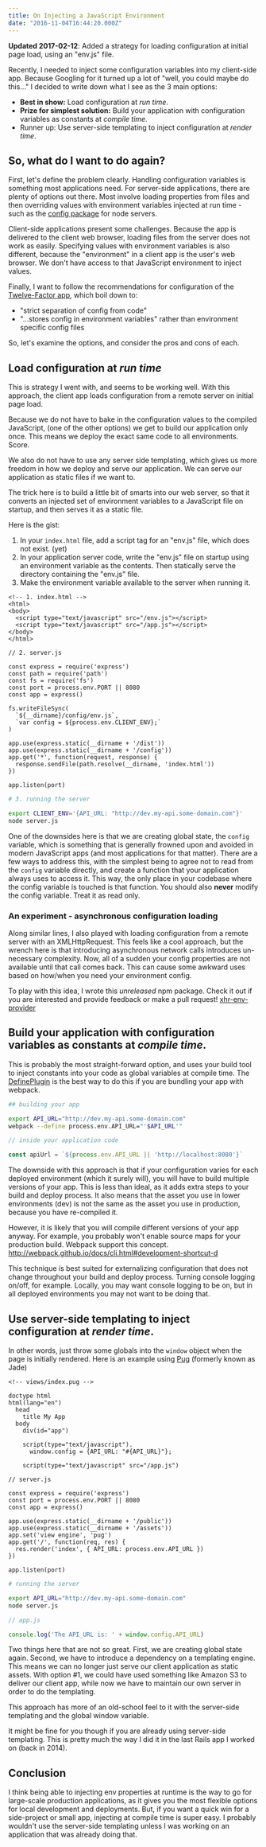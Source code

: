 ```yaml
---
title: On Injecting a JavaScript Environment
date: "2016-11-04T16:44:20.000Z"
---
```


**Updated 2017-02-12**: Added a strategy for loading configuration at initial page load, using an
"env.js" file.

Recently, I needed to inject some configuration variables into my client-side app. Because Googling
for it turned up a lot of "well, you could maybe do this..." I decided to write down what I see as
the 3 main options:

* **Best in show:** Load configuration at _run time_.
* **Prize for simplest solution:** Build your application with configuration variables as constants
  at _compile time_.
* Runner up: Use server-side templating to inject configuration at _render time_.

<!-- more -->

## So, what do I want to do again?

First, let's define the problem clearly. Handling configuration variables is something most
applications need. For server-side applications, there are plenty of options out there. Most involve
loading properties from files and then overriding values with environment variables injected at run
time - such as the [config package](https://www.npmjs.com/package/config) for node servers.

Client-side applications present some challenges. Because the app is delivered to the client web
browser, loading files from the server does not work as easily. Specifying values with environment
variables is also different, because the "environment" in a client app is the user's web browser. We
don't have access to that JavaScript environment to inject values.

Finally, I want to follow the recommendations for configuration of the
[Twelve-Factor app](https://12factor.net/config), which boil down to:

* "strict separation of config from code"
* "...stores config in environment variables" rather than environment specific config files

So, let's examine the options, and consider the pros and cons of each.

## Load configuration at _run time_

This is strategy I went with, and seems to be working well. With this approach, the client app loads
configuration from a remote server on initial page load.

Because we do not have to bake in the configuration values to the compiled JavaScript, (one of the
other options) we get to build our application only once. This means we deploy the exact same code
to all environments. Score.

We also do not have to use any server side templating, which gives us more freedom in how we deploy
and serve our application. We can serve our application as static files if we want to.

The trick here is to build a little bit of smarts into our web server, so that it converts an
injected set of environment variables to a JavaScript file on startup, and then serves it as a
static file.

Here is the gist:

1. In your `index.html` file, add a script tag for an "env.js" file, which does not exist. (yet)
2. In your application server code, write the "env.js" file on startup using an environment variable
   as the contents. Then statically serve the directory containing the "env.js" file.
3. Make the environment variable available to the server when running it.

```html{4}
<!-- 1. index.html -->
<html>
<body>
  <script type="text/javascript" src="/env.js"></script>
  <script type="text/javascript" src="/app.js"></script>
</body>
</html>
```

```javascript{9-12,15}
// 2. server.js

const express = require('express')
const path = require('path')
const fs = require('fs')
const port = process.env.PORT || 8080
const app = express()

fs.writeFileSync(
  `${__dirname}/config/env.js`,
  `var config = ${process.env.CLIENT_ENV};`
)

app.use(express.static(__dirname + '/dist'))
app.use(express.static(__dirname + '/config'))
app.get('*', function(request, response) {
  response.sendFile(path.resolve(__dirname, 'index.html'))
})

app.listen(port)
```

```bash
# 3. running the server

export CLIENT_ENV='{API_URL: "http://dev.my-api.some-domain.com"}'
node server.js
```

One of the downsides here is that we are creating global state, the `config` variable, which is
something that is generally frowned upon and avoided in modern JavaScript apps (and most
applications for that matter). There are a few ways to address this, with the simplest being to
agree not to read from the `config` variable directly, and create a function that your application
always uses to access it. This way, the only place in your codebase where the config variable is
touched is that function. You should also **never** modify the config variable. Treat it as read
only.

### An experiment - asynchronous configuration loading

Along similar lines, I also played with loading configuration from a remote server with an
XMLHttpRequest. This feels like a cool approach, but the wrench here is that introducing
asynchronous network calls introduces un-necessary complexity. Now, all of a sudden your config
properties are not available until that call comes back. This can cause some awkward uses based on
how/when you need your environment config.

To play with this idea, I wrote this _unreleased_ npm package. Check it out if you are interested
and provide feedback or make a pull request!
[xhr-env-provider](https://github.com/ryanoglesby08/xhr-env-provider)

## Build your application with configuration variables as constants at _compile time_.

This is probably the most straight-forward option, and uses your build tool to inject constants into
your code as global variables at compile time. The
[DefinePlugin](https://github.com/webpack/docs/wiki/list-of-plugins#defineplugin) is the best way to
do this if you are bundling your app with webpack.

```bash
## building your app

export API_URL="http://dev.my-api.some-domain.com"
webpack --define process.env.API_URL="'$API_URL'"
```

```javascript
// inside your application code

const apiUrl = `${process.env.API_URL || 'http://localhost:8080'}`
```

The downside with this approach is that if your configuration varies for each deployed environment
(which it surely will), you will have to build multiple versions of your app. This is less than
ideal, as it adds extra steps to your build and deploy process. It also means that the asset you use
in lower environments (dev) is not the same as the asset you use in production, because you have
re-compiled it.

However, it is likely that you will compile different versions of your app anyway. For example, you
probably won't enable source maps for your production build. Webpack support this concept.
<http://webpack.github.io/docs/cli.html#development-shortcut-d>

This technique is best suited for externalizing configuration that does not change throughout your
build and deploy process. Turning console logging on/off, for example. Locally, you may want console
logging to be on, but in all deployed environments you may not want to be doing that.

## Use server-side templating to inject configuration at _render time_.

In other words, just throw some globals into the `window` object when the page is initially
rendered. Here is an example using [Pug](https://pugjs.org) (formerly known as Jade)

```pug{11}
<!-- views/index.pug -->

doctype html
html(lang="en")
  head
    title My App
  body
    div(id="app")

    script(type="text/javascript").
      window.config = {API_URL: "#{API_URL}"};

    script(type="text/javascript" src="/app.js")
```

```javascript{11}
// server.js

const express = require('express')
const port = process.env.PORT || 8080
const app = express()

app.use(express.static(__dirname + '/public'))
app.use(express.static(__dirname + '/assets'))
app.set('view engine', 'pug')
app.get('/', function(req, res) {
  res.render('index', { API_URL: process.env.API_URL })
})

app.listen(port)
```

```bash
# running the server

export API_URL="http://dev.my-api.some-domain.com"
node server.js
```

```javascript
// app.js

console.log('The API_URL is: ' + window.config.API_URL)
```

Two things here that are not so great. First, we are creating global state again. Second, we have to
introduce a dependency on a templating engine. This means we can no longer just serve our client
application as static assets. With option #1, we could have used something like Amazon S3 to deliver
our client app, while now we have to maintain our own server in order to do the templating.

This approach has more of an old-school feel to it with the server-side templating and the global
window variable.

It might be fine for you though if you are already using server-side templating. This is pretty much
the way I did it in the last Rails app I worked on (back in 2014).

## Conclusion

I think being able to injecting env properties at runtime is the way to go for large-scale
production applications, as it gives you the most flexible options for local development and
deployments. But, if you want a quick win for a side-project or small app, injecting at compile time
is super easy. I probably wouldn't use the server-side templating unless I was working on an
application that was already doing that.

